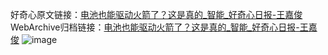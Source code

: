 好奇心原文链接：[电池也能驱动火箭了？这是真的_智能_好奇心日报-王嘉俊](https://www.qdaily.com/articles/8593.html)
WebArchive归档链接：[电池也能驱动火箭了？这是真的_智能_好奇心日报-王嘉俊](http://web.archive.org/web/20190623153147/https://www.qdaily.com/articles/8593.html)
![image](http://ww3.sinaimg.cn/large/007d5XDpgy1g3vdkezt1dj30u02v81kx)